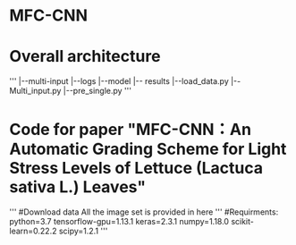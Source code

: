 # MFC-CNN
# Overall architecture
'''
|--multi-input
    |--logs
    |--model
    |-- results
    |--load_data.py
    |--Multi_input.py
    |--pre_single.py
'''
# Code for paper "MFC-CNN：An Automatic Grading Scheme for Light Stress Levels of Lettuce (Lactuca sativa L.) Leaves"
'''
#Download data
All the image set is provided in here
'''
 #Requirments:
 python=3.7
 tensorflow-gpu=1.13.1
 keras=2.3.1
 numpy=1.18.0
 scikit-learn=0.22.2
 scipy=1.2.1
 '''